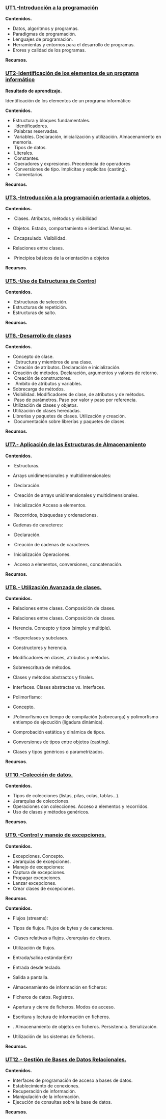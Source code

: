 ### [UT1.-Introducción a la programación](https://aulavirtual3.educa.madrid.org/ies.ellago.madrid/course/view.php?id=300#section-1)

**Contenidos.**

- Datos, algoritmos y programas.
- Paradigmas de programación. 
- Lenguajes de programación. 
- Herramientas y entornos para el desarrollo de programas.
- Erores y calidad de los programas.

**Recursos.**

### [UT2-Identificación de los elementos de un programa informático](https://aulavirtual3.educa.madrid.org/ies.ellago.madrid/course/view.php?id=300#section-4)

**Resultado de aprendizaje.**

Identificación de los elementos de un programa informático  

**Contenidos.**

- Estructura y bloques fundamentales.
-   Identificadores. 
-  Palabras reservadas.
-  Variables. Declaración, inicialización y utilización. Almacenamiento en memoria.
-  Tipos de datos. 
-  Literales. 
-  Constantes. 
-  Operadores y expresiones. Precedencia de operadores 
-  Conversiones de tipo. Implícitas y explicitas (casting).
-   Comentarios.

**Recursos.**

### [UT3.-Introducción a la programación orientada a objetos.](https://aulavirtual3.educa.madrid.org/ies.ellago.madrid/course/view.php?id=300#section-7)

**Contenidos.**

-  Clases. Atributos, métodos y visibilidad   

- Objetos. Estado, comportamiento e identidad. Mensajes.  

-  Encapsulado. Visibilidad.   

- Relaciones entre clases.  

-  Principios básicos de la orientación a objetos  

**Recursos**.

### [UT5.-Uso de Estructuras de Control](https://aulavirtual3.educa.madrid.org/ies.ellago.madrid/course/view.php?id=300#section-13)

**Contenidos.**

-  Estructuras de selección.
- Estructuras de repetición.
- Estructuras de salto.

**Recursos.**

### [UT6.-Desarrollo de clases](https://aulavirtual3.educa.madrid.org/ies.ellago.madrid/course/view.php?id=300#section-16)

**Contenidos.**

- Concepto de clase.
-   Estructura y miembros de una clase.
-  Creación de atributos. Declaración e inicialización.
- Creación de métodos. Declaración, argumentos y valores de retorno.
-  Creación de constructores.
-   Ámbito de atributos y variables. 
- Sobrecarga de métodos. 
- Visibilidad. Modificadores de clase, de atributos y de métodos. 
-  Paso de parámetros. Paso por valor y paso por referencia. 
- Utilización de clases y objetos. 
- Utilización de clases heredadas. 
- Librerías y paquetes de clases. Utilización y creación.
-  Documentación sobre librerías y paquetes de clases.

**Recursos.**

### [UT7.- Aplicación de las Estructuras de Almacenamiento](https://aulavirtual3.educa.madrid.org/ies.ellago.madrid/course/view.php?id=300#section-19)

**Contenidos.**

-  Estructuras. 

- Arrays unidimensionales y multidimensionales:

-  Declaración. 

-  Creación de arrays unidimensionales y multidimensionales.

-  Inicialización Acceso a elementos.

-  Recorridos, búsquedas y ordenaciones. 

- Cadenas de caracteres: 

-  Declaración. 

-  Creación de cadenas de caracteres. 

-  Inicialización Operaciones.

-  Acceso a elementos, conversiones, concatenación.

**Recursos.**

### [UT8.- Utilización Avanzada de clases.](https://aulavirtual3.educa.madrid.org/ies.ellago.madrid/course/view.php?id=300#section-22)

**Contenidos.**

- Relaciones entre clases. Composición de clases. 

- Relaciones entre clases. Composición de clases.

- Herencia. Concepto y tipos (simple y múltiple).

- -Superclases y subclases.

- Constructores y herencia.

- Modificadores en clases, atributos y métodos.

- Sobreescritura de métodos.

- Clases y métodos abstractos y finales.

- Interfaces. Clases abstractas vs. Interfaces.

- Polimorfismo:

- Concepto.

- .Polimorfismo en tiempo de compilación (sobrecarga) y polimorfismo entiempo de ejecución (ligadura dinámica).

- Comprobación estática y dinámica de tipos.

- Conversiones de tipos entre objetos (casting).

- Clases y tipos genéricos o parametrizados.

**Recursos**.

### [UT10.-Colección de datos.](https://aulavirtual3.educa.madrid.org/ies.ellago.madrid/course/view.php?id=300#section-25)

**Contenidos.**

- Tipos de colecciones (listas, pilas, colas, tablas...).
- Jerarquías de colecciones.
- Operaciones con colecciones. Acceso a elementos y recorridos.
- Uso de clases y métodos genéricos.

**Recursos.**

### [UT9.-Control y manejo de excepciones.](https://aulavirtual3.educa.madrid.org/ies.ellago.madrid/course/view.php?id=300#section-28)

**Contenidos.**

- Excepciones. Concepto.
- Jerarquías de excepciones.
- Manejo de excepciones:
- Captura de excepciones.
- Propagar excepciones.
- Lanzar excepciones.
- Crear clases de excepciones.

**Recursos.**

**Contenidos.**

- Flujos (streams):

- Tipos de flujos. Flujos de bytes y de caracteres.

-  Clases relativas a flujos. Jerarquías de clases.

- Utilización de flujos.

- Entrada/salida estándar:Entr

- Entrada desde teclado.

- Salida a pantalla.

- Almacenamiento de información en ficheros:

- Ficheros de datos. Registros.

- Apertura y cierre de ficheros. Modos de acceso.

- Escritura y lectura de información en ficheros.

- . Almacenamiento de objetos en ficheros. Persistencia. Serialización.

- Utilización de los sistemas de ficheros.

**Recursos.**

### [UT12.- Gestión de Bases de Datos Relacionales.](https://aulavirtual3.educa.madrid.org/ies.ellago.madrid/course/view.php?id=300#section-34)

**Contenidos.**

- Interfaces de programación de acceso a bases de datos.
- Establecimiento de conexiones.
- Recuperación de información.
- Manipulación de la información.
- Ejecución de consultas sobre la base de datos.

**Recursos.**


